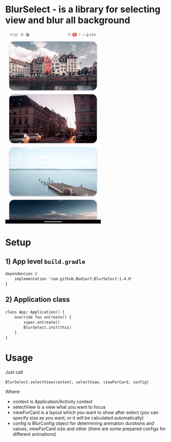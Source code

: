 # BlurSelect - is a library for selecting view and blur all background
![](blur_select.gif)

# Setup
## 1) App level ```build.gradle```
```
dependencies {
    implementation 'com.github.Bodiart:BlurSelect:1.4.0'
}
```
## 2) Application class
```
class App: Application() {
    override fun onCreate() {
        super.onCreate()
        BlurSelect.init(this)
    }
}
```
# Usage
Just call 
```
BlurSelect.selectView(context, selectView, viewForCard, config)
```
Where:
 - context is Application/Activity context
 - selectView is a view what you want to focus
 - viewForCard is a layout which you want to show after select (you can specify size as you want, or it will be calculated automatically)
 - config is BlurConfig object for determining animation durations and values, viewForCard size and other (there are some prepared configs for different animations)
